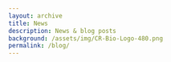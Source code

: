 ```yaml
---
layout: archive
title: News
description: News & blog posts
background: /assets/img/CR-Bio-Logo-480.png
permalink: /blog/
---
```


<!-- Content here would shop up above your list of posts -->
